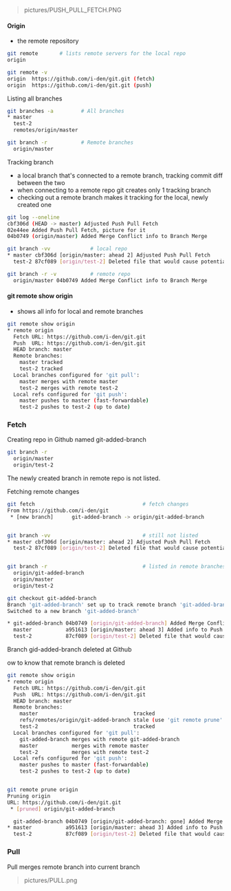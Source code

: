 > pictures/PUSH_PULL_FETCH.PNG

#### Origin
 - the remote repository
```bash
git remote       # lists remote servers for the local repo
origin

git remote -v
origin  https://github.com/i-den/git.git (fetch)
origin  https://github.com/i-den/git.git (push)
```

Listing all branches
```bash
git branches -a         # All branches
* master
  test-2
  remotes/origin/master

git branch -r           # Remote branches
  origin/master
```

Tracking branch
 - a local branch that's connected to a remote branch, tracking commit diff between the two
 - when connecting to a remote repo git creates only 1 tracking branch
 - checking out a remote branch makes it tracking for the local, newly created one
 
```bash
git log --oneline
cbf306d (HEAD -> master) Adjusted Push Pull Fetch
02e44ee Added Push Pull Fetch, picture for it
04b0749 (origin/master) Added Merge Conflict info to Branch Merge

git branch -vv             # local repo
* master cbf306d [origin/master: ahead 2] Adjusted Push Pull Fetch
  test-2 87cf089 [origin/test-2] Deleted file that would cause potential conflict

git branch -r -v           # remote repo
  origin/master 04b0749 Added Merge Conflict info to Branch Merge
```
#### git remote show origin
 - shows all info for local and remote branches
```bash
git remote show origin
* remote origin
  Fetch URL: https://github.com/i-den/git.git
  Push  URL: https://github.com/i-den/git.git
  HEAD branch: master
  Remote branches:
    master tracked
    test-2 tracked
  Local branches configured for 'git pull':
    master merges with remote master
    test-2 merges with remote test-2
  Local refs configured for 'git push':
    master pushes to master (fast-forwardable)
    test-2 pushes to test-2 (up to date)
``` 

### Fetch
Creating repo in Github named git-added-branch
```bash
git branch -r
  origin/master
  origin/test-2
```
The newly created branch in remote repo is not listed.

Fetching remote changes
```bash
git fetch                                   # fetch changes
From https://github.com/i-den/git
 * [new branch]      git-added-branch -> origin/git-added-branch


git branch -vv                              # still not listed
* master cbf306d [origin/master: ahead 2] Adjusted Push Pull Fetch
  test-2 87cf089 [origin/test-2] Deleted file that would cause potential conflict


git branch -r                               # listed in remote branches
  origin/git-added-branch
  origin/master
  origin/test-2

git checkout git-added-branch
Branch 'git-added-branch' set up to track remote branch 'git-added-branch' from 'origin'.
Switched to a new branch 'git-added-branch'

* git-added-branch 04b0749 [origin/git-added-branch] Added Merge Conflict info to Branch Merge
  master           a951613 [origin/master: ahead 3] Added info to Push Pull Fetch
  test-2           87cf089 [origin/test-2] Deleted file that would cause potential conflict
```

Branch gid-added-branch deleted at Github

ow to know that remote branch is deleted
```bash
git remote show origin
* remote origin
  Fetch URL: https://github.com/i-den/git.git
  Push  URL: https://github.com/i-den/git.git
  HEAD branch: master
  Remote branches:
    master                               tracked
    refs/remotes/origin/git-added-branch stale (use 'git remote prune' to remove)     # shown as prune
    test-2                               tracked
  Local branches configured for 'git pull':
    git-added-branch merges with remote git-added-branch
    master           merges with remote master
    test-2           merges with remote test-2
  Local refs configured for 'git push':
    master pushes to master (fast-forwardable)
    test-2 pushes to test-2 (up to date)


git remote prune origin
Pruning origin
URL: https://github.com/i-den/git.git
 * [pruned] origin/git-added-branch

  git-added-branch 04b0749 [origin/git-added-branch: gone] Added Merge Conflict info to Branch Merge      # gone
* master           a951613 [origin/master: ahead 3] Added info to Push Pull Fetch
  test-2           87cf089 [origin/test-2] Deleted file that would cause potential conflict
```

### Pull
Pull merges remote branch into current branch
> pictures/PULL.png

